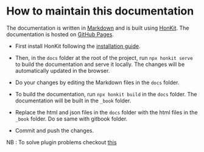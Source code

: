 # How to maintain this documentation

The documentation is written in [Markdown](https://en.wikipedia.org/wiki/Markdown) and is built using [HonKit](https://honkit.netlify.app/). The documentation is hosted on [GitHub Pages](https://pages.github.com/).

* First install HonKit following the [installation guide](https://honkit.netlify.app/setup.html).

* Then, in the `docs` folder at the root of the project, run `npx honkit serve` to build the documentation and serve it locally. The changes will be automatically updated in the browser.

* Do your changes by editing the Markdown files in the `docs` folder.

* To build the documentation, run `npx honkit build` in the `docs` folder. The documentation will be built in the `_book` folder.

* Replace the html and json files in the `docs` folder with the html files in the `_book` folder. Do se same with gitbook folder.

* Commit and push the changes.

NB : To solve plugin problems checkout [this](https://github.com/honkit/honkit/issues/217)